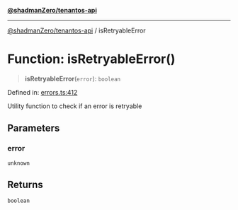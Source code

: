 [**@shadmanZero/tenantos-api**](../README.md)

***

[@shadmanZero/tenantos-api](../globals.md) / isRetryableError

# Function: isRetryableError()

> **isRetryableError**(`error`): `boolean`

Defined in: [errors.ts:412](https://github.com/shadmanZero/tenantos-api/blob/1519ecac4035082956b06ca1cf266b8ad4cc7904/src/errors.ts#L412)

Utility function to check if an error is retryable

## Parameters

### error

`unknown`

## Returns

`boolean`
